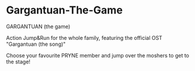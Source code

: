 # Gargantuan-The-Game
GARGANTUAN (the game)

Action Jump&Run for the whole family, featuring the official OST "Gargantuan (the song)"

Choose your favourite PRYNE member and jump over the moshers to get to the stage!
